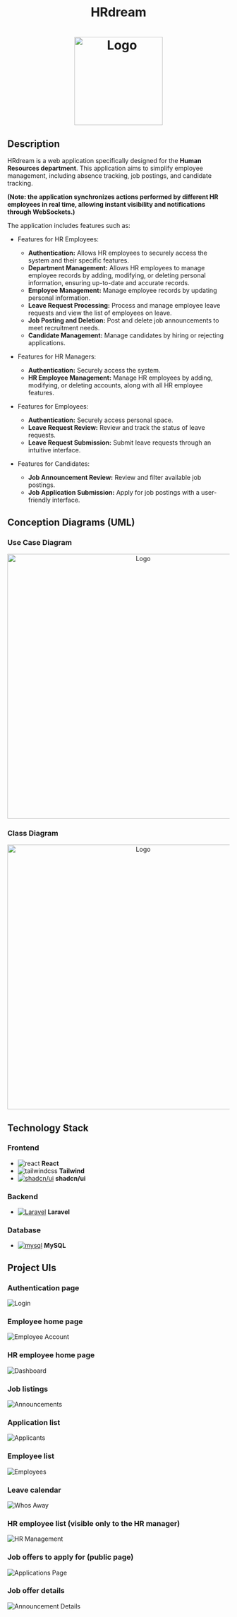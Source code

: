 <h1 align="center">HRdream<h1/>
<p align="center">
  <img src="https://github.com/user-attachments/assets/51b90f08-d6a3-4729-b020-6758592cdc75" width="200px" alt="Logo">
</p>

## Description

HRdream is a web application specifically designed for the **Human Resources department**. This application aims to simplify employee management, including absence tracking, job postings, and candidate tracking. 

**(Note: the application synchronizes actions performed by different HR employees in real time, allowing instant visibility and notifications through WebSockets.)**

The application includes features such as:

+ Features for HR Employees:

    - **Authentication:** Allows HR employees to securely access the system and their specific features.
    - **Department Management:** Allows HR employees to manage employee records by adding, modifying, or deleting personal information, ensuring up-to-date and accurate records.
    - **Employee Management:** Manage employee records by updating personal information.
    - **Leave Request Processing:** Process and manage employee leave requests and view the list of employees on leave.
    - **Job Posting and Deletion:** Post and delete job announcements to meet recruitment needs.
    - **Candidate Management:** Manage candidates by hiring or rejecting applications.

+ Features for HR Managers:

    - **Authentication:** Securely access the system.
    - **HR Employee Management:** Manage HR employees by adding, modifying, or deleting accounts, along with all HR employee features.

+ Features for Employees:

    - **Authentication:** Securely access personal space.
    - **Leave Request Review:** Review and track the status of leave requests.
    - **Leave Request Submission:** Submit leave requests through an intuitive interface.

+ Features for Candidates:

    - **Job Announcement Review:** Review and filter available job postings.
    - **Job Application Submission:** Apply for job postings with a user-friendly interface.

## Conception Diagrams (UML)
### Use Case Diagram
<p align="center">
  <img src="https://github.com/user-attachments/assets/0f424bfd-0077-4552-9177-02d5d3832931" width="600px" alt="Logo">
</p>

### Class Diagram
<p align="center">
  <img src="https://github.com/user-attachments/assets/95a5f001-f42f-4ce7-bc09-fc1ec1d9462c" width="600px" alt="Logo">
</p>

## Technology Stack
### Frontend
+ ![react](https://github.com/user-attachments/assets/fd6f75c7-a8fc-43c2-a7a0-7455222cd702) **React**
+ ![tailwindcss](https://github.com/user-attachments/assets/e70dc9bf-6882-46dd-95b3-37a45b67862f) **Tailwind**
+ <a href='https://github.com/shivamkapasia0' target="_blank"><img alt='shadcn/ui' src='https://img.shields.io/badge/shadcn/ui-100000?style=plastic&logo=shadcn/ui&logoColor=000000&labelColor=FFFFFF&color=000000'/></a> **shadcn/ui**

### Backend
+ <a href='https://github.com/shivamkapasia0' target="_blank"><img alt='Laravel' src='https://img.shields.io/badge/Laravel-100000?style=plastic&logo=Laravel&logoColor=FF0000&labelColor=FFFFFF&color=FF0000'/></a> **Laravel**
  
### Database
+ <a href='https://github.com/shivamkapasia0' target="_blank"><img alt='mysql' src='https://img.shields.io/badge/MySQL-100000?style=plastic&logo=mysql&logoColor=08668e&labelColor=FFFFFF&color=e59208'/></a>  **MySQL**
## Project UIs

### Authentication page
![Login](https://github.com/user-attachments/assets/0c958187-67e7-43ef-8e98-b5667eb2c60f)

### Employee home page
![Employee Account](https://github.com/user-attachments/assets/258555e1-9c76-444a-9d01-67d8dab00995)

### HR employee home page
![Dashboard](https://github.com/user-attachments/assets/aca73f44-d66f-4cd5-8022-df15e7dff539)

### Job listings
![Announcements](https://github.com/user-attachments/assets/98ee7539-45ac-4332-acd8-6a3f8baba986)

### Application list
![Applicants](https://github.com/user-attachments/assets/de8e2c77-ffbc-4828-8455-97a06f8a04f4)

### Employee list
![Employees](https://github.com/user-attachments/assets/83c17712-a5ca-49ae-a469-127ae2062543)

### Leave calendar
![Whos Away](https://github.com/user-attachments/assets/e479a27e-e12b-40b5-b452-3995ad0348e1)

### HR employee list (visible only to the HR manager)
![HR Management](https://github.com/user-attachments/assets/392352b6-ece6-4eb6-90c3-fc6abc9afb25)

### Job offers to apply for (public page)
![Applications Page](https://github.com/user-attachments/assets/ee98c2e4-3adc-49fe-95a5-0f3f2c6e1598)

### Job offer details
![Announcement Details](https://github.com/user-attachments/assets/37cd52e3-dd26-423a-a87c-b35b4cbd5dc4)

